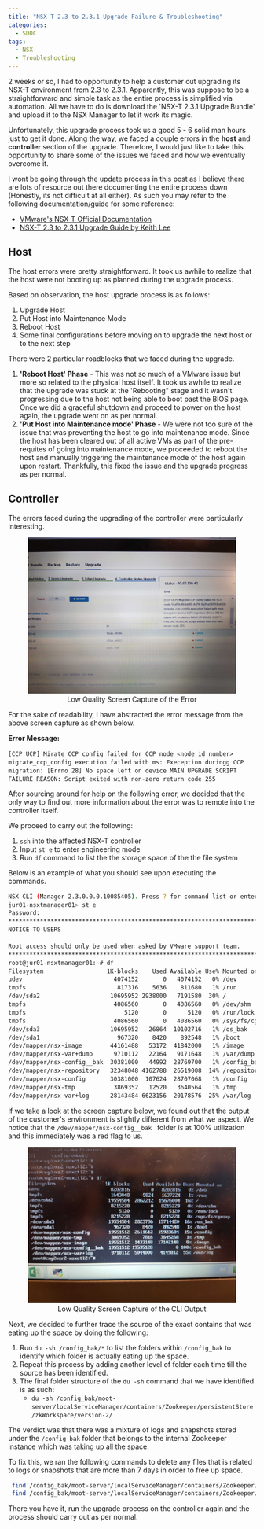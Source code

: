 ```yaml
---
title: "NSX-T 2.3 to 2.3.1 Upgrade Failure & Troubleshooting"
categories: 
  - SDDC
tags:
  - NSX
  - Troubleshooting
---
```


2 weeks or so, I had to opportunity to help a customer out upgrading its NSX-T environment from 2.3 to 2.3.1. Apparently, this was suppose to be a straightforward and simple task as the entire process is simplified via automation. All we have to do is download the 'NSX-T 2.3.1 Upgrade Bundle' and upload it to the NSX Manager to let it work its magic.

Unfortunately, this upgrade process took us a good 5 - 6 solid man hours just to get it done. Along the way, we faced a couple errors in the **host** and **controller** section of the upgrade. Therefore, I would just like to take this opportunity to share some of the issues we faced and how we eventually overcome it.

I wont be going through the update process in this post as I believe there are lots of resource out there documenting the entire process down (Honestly, its not difficult at all either). As such you may refer to the following documentation/guide for some reference:
- [VMware's NSX-T Official Documentation](https://docs.vmware.com/en/VMware-NSX-T-Data-Center/2.3/com.vmware.nsxt.upgrade.doc/GUID-E04242D7-EF09-4601-8906-3FA77FBB06BD.html)
- [NSX-T 2.3 to 2.3.1 Upgrade Guide by Keith Lee](http://keithlee.ie/2018/12/24/upgrade-nsx-t-from-2-3-to-2-3-1/)

## Host
The host errors were pretty straightforward. It took us awhile to realize that the host were not booting up as planned during the upgrade process. 

Based on observation, the host upgrade process is as follows:
1. Upgrade Host
2. Put Host into Maintenance Mode
3. Reboot Host
4. Some final configurations before moving on to upgrade the next host or to the next step

There were 2 particular roadblocks that we faced during the upgrade.
1. **'Reboot Host' Phase** - This was not so much of a VMware issue but more so related to the physical host itself. It took us awhile to realize that the upgrade was stuck at the 'Rebooting" stage and it wasn't progressing due to the host not being able to boot past the BIOS page. Once we did a graceful shutdown and proceed to power on the host again, the upgrade went on as per normal. 
2. **'Put Host into Maintenance mode' Phase** - We were not too sure of the issue that was preventing the host to go into maintenance mode. Since the host has been cleared out of all active VMs as part of the pre-requites of going into maintenance mode, we proceeded to reboot the host and manually triggering the maintenance mode of the host again upon restart. Thankfully, this fixed the issue and the upgrade progress as per normal.

## Controller

The errors faced during the upgrading of the controller were particularly interesting.

<figure class="align-center">
  <a href="/assets/images/nsx-t-upgrade/image001.jpg"><img src="/assets/images/nsx-t-upgrade/image001.jpg" alt="Upgrade Error"></a>
  <figcaption style="text-align: center;">Low Quality Screen Capture of the Error</figcaption>
</figure> 

For the sake of readability, I have abstracted the error message from the above screen capture as shown below.

**Error Message:**

``
[CCP UCP] Mirate CCP config failed for CCP node <node id number> migrate_ccp_config execution failed with ms: Exeception duringg CCP migration: [Errno 28] No space left on device MAIN UPGRADE SCRIPT FAILURE REASON: Script exited with non-zero return code 255
``

After sourcing around for help on the following error, we decided that the only way to find out more information about the error was to remote into the controller itself.

We proceed to carry out the following:
1. ``ssh`` into the affected NSX-T controller
2. Input ``st e`` to enter engineering mode
3. Run ``df`` command to list the the storage space of the the file system

Below is an example of what you should see upon executing the commands.

```bash
NSX CLI (Manager 2.3.0.0.0.10085405). Press ? for command list or enter: help
jur01-nsxtmanager01> st e
Password: 
***************************************************************************
NOTICE TO USERS

Root access should only be used when asked by VMware support team.
***************************************************************************
root@jur01-nsxtmanager01:~# df
Filesystem                  1K-blocks    Used Available Use% Mounted on
udev                          4074152       0   4074152   0% /dev
tmpfs                          817316    5636    811680   1% /run
/dev/sda2                    10695952 2938000   7191580  30% /
tmpfs                         4086560       0   4086560   0% /dev/shm
tmpfs                            5120       0      5120   0% /run/lock
tmpfs                         4086560       0   4086560   0% /sys/fs/cgroup
/dev/sda3                    10695952   26864  10102716   1% /os_bak
/dev/sda1                      967320    8420    892548   1% /boot
/dev/mapper/nsx-image        44161488   53172  41842000   1% /image
/dev/mapper/nsx-var+dump      9710112   22164   9171648   1% /var/dump
/dev/mapper/nsx-config__bak  30381000   44992  28769700   1% /config_bak
/dev/mapper/nsx-repository   32348048 4162788  26519008  14% /repository
/dev/mapper/nsx-config       30381000  107624  28707068   1% /config
/dev/mapper/nsx-tmp           3869352   12520   3640564   1% /tmp
/dev/mapper/nsx-var+log      28143484 6623156  20178576  25% /var/log
```

If we take a look at the screen capture below, we found out that the output of the customer's environment is slightly different from what we aspect. We notice that the ``/dev/mapper/nsx-config__bak `` folder is at 100% utilization and this immediately was a red flag to us.

<figure class="align-center">
  <a href="/assets/images/nsx-t-upgrade/image002.jpg"><img src="/assets/images/nsx-t-upgrade/image002.jpg" alt="Upgrade Error"></a>
  <figcaption style="text-align: center;">Low Quality Screen Capture of the CLI Output</figcaption>
</figure> 

Next, we decided to further trace the source of the exact contains that was eating up the space by doing the following:

1. Run ``du -sh /config_bak/*`` to list the folders within ``/config_bak`` to identify which folder is actually eating up the space.
2. Repeat this process by adding another level of folder each time till the source has been identified.
3. The final folder structure of the ``du -sh`` command that we have identified is as such:
	* ``du -sh /config_bak/moot-server/localServiceManager/containers/Zookeeper/persistentStore/zkWorkspace/version-2/`` 

The verdict was that there was a mixture of logs and snapshots stored under the ``/config_bak`` folder that belongs to the internal Zookeeper instance which was taking up all the space.

To fix this, we ran the following commands to delete any files that is related to logs or snapshots that are more than 7 days in order to free up space.

```bash
 find /config_bak/moot-server/localServiceManager/containers/Zookeeper/persistentStore/zkWorkspace/version-2/log* -mtime +30 -exec rm -f {} \;
 find /config_bak/moot-server/localServiceManager/containers/Zookeeper/persistentStore/zkWorkspace/version-2/snapshot.* -mtime +30 -exec rm -f {} \;
 ```

 There you have it, run the upgrade process on the controller again and the process should carry out as per normal.

